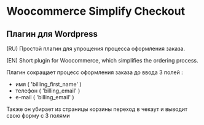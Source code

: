 # Woocommerce Simplify Checkout
## Плагин для Wordpress

(RU) Простой плагин для упрощения процесса оформления заказа.

(EN) Short plugin for Woocommerce, which simplifies the ordering process.

Плагин сокращает процесс оформления заказа до ввода 3 полей :
* имя ( 'billing_first_name' )
* телефон ( 'billing_email' )
* e-mail ( 'billing_email' )

Также он убирает из страницы корзины переход в чекаут и выводит свою форму с 3 полями